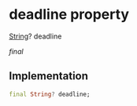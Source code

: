 


# deadline property







[String](https://api.flutter.dev/flutter/dart-core/String-class.html)? deadline
  
_<span class="feature">final</span>_






## Implementation

```dart
final String? deadline;
```







